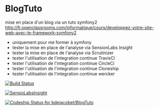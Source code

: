 
BlogTuto
========================

mise en place d'un blog via un tuto symfony2
http://fr.openclassrooms.com/informatique/cours/developpez-votre-site-web-avec-le-framework-symfony2

- uniquement pour me former à symfony
- tester la mise en place de l'analyse via SensionLabs Insight
- tester la mise en place de l'analyse via Scrutinizer
- tester l'utilisation de l'integration continue TravisCi
- tester l'utilisation de l'integration continue CircleCi
- tester l'utilisation de l'integration continue Cloneship
- tester l'utilisation de l'integration continue wercker


[![Build Status](https://travis-ci.org/bdejacobet/BlogTuto.svg?branch=master)](https://travis-ci.org/bdejacobet/BlogTuto)


[![SensioLabsInsight](https://insight.sensiolabs.com/projects/94ad6866-a596-4429-8bef-759b7933c7c2/mini.png)](https://insight.sensiolabs.com/projects/94ad6866-a596-4429-8bef-759b7933c7c2)

[ ![Codeship Status for bdejacobet/BlogTuto](https://www.codeship.io/projects/249c7380-adc7-0131-306e-1a60827b84d9/status?branch=master)](https://www.codeship.io/projects/19633)
